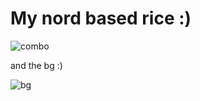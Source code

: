 # My nord based rice :)

![combo](https://user-images.githubusercontent.com/62179193/137538209-6f9e041a-a209-4ff7-b73d-07b210a6db6c.png)

and the bg :)

![bg](https://user-images.githubusercontent.com/62179193/137538227-cfcfa680-67ec-4b9f-a769-cf7fa36702f0.png)
